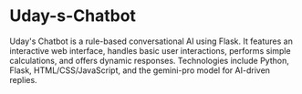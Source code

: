 # Uday-s-Chatbot
Uday's Chatbot is a rule-based conversational AI using Flask. It features an interactive web interface, handles basic user interactions, performs simple calculations, and offers dynamic responses. Technologies include Python, Flask, HTML/CSS/JavaScript, and the gemini-pro model for AI-driven replies.
